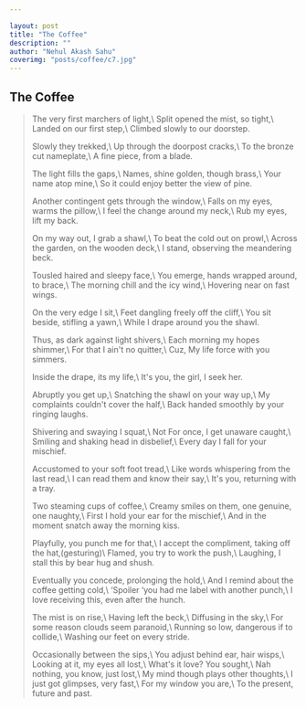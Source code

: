 ```yaml
---

layout: post
title: "The Coffee"
description: ""
author: "Nehul Akash Sahu"
coverimg: "posts/coffee/c7.jpg"
---
```


## The Coffee
> The very first marchers of light,\\
  Split opened the mist, so tight,\\
  Landed on our first step,\\
  Climbed slowly to our doorstep.
> 
> Slowly they trekked,\\
  Up through the doorpost cracks,\\
  To the bronze cut nameplate,\\
  A fine piece, from a blade.
> 
> The light fills the gaps,\\
  Names, shine golden, though brass,\\
  Your name atop mine,\\
  So it could enjoy better the view of pine.
>
> Another contingent gets through the window,\\
  Falls on my eyes, warms the pillow,\\
  I feel the change around my neck,\\
  Rub my eyes, lift my back.
> 
> On my way out, I grab a shawl,\\
  To beat the cold out on prowl,\\
  Across the garden, on the wooden deck,\\
  I stand, observing the meandering beck.
>
> Tousled haired and sleepy face,\\
  You emerge, hands wrapped around, to brace,\\
  The morning chill and the icy wind,\\
  Hovering near on fast wings.
>
> On the very edge I sit,\\
  Feet dangling freely off the cliff,\\
  You sit beside, stifling a yawn,\\
  While I drape around you the shawl.
>
> Thus, as dark against light shivers,\\
  Each morning my hopes shimmer,\\
  For that I ain't no quitter,\\
  Cuz, My life force with you simmers.
>
> Inside the drape, its my life,\\
  It's you, the girl, I seek her.
>
> Abruptly you get up,\\
  Snatching the shawl on your way up,\\
  My complaints couldn't cover the half,\\
  Back handed smoothly by your ringing laughs.
>  
> Shivering and swaying I squat,\\
  Not For once, I get unaware caught,\\
  Smiling and shaking head in disbelief,\\
  Every day I fall for your mischief.
>
> Accustomed to your soft foot tread,\\
  Like words whispering from the last read,\\
  I can read them and know their say,\\
  It's you, returning with a tray.
> 
> Two steaming cups of coffee,\\
  Creamy smiles on them, one genuine, one naughty,\\
  First I hold your ear for the mischief,\\
  And in the moment snatch away the morning kiss.
>
> Playfully, you punch me for that,\\
  I accept the compliment, taking off the hat,(gesturing)\\
  Flamed, you try to work the push,\\
  Laughing, I stall this by bear hug and shush.
>
> Eventually you concede, prolonging the hold,\\
  And I remind about the coffee getting cold,\\
  ‘Spoiler ‘you had me label with another punch,\\
  I love receiving this, even after the hunch.
>
> The mist is on rise,\\
  Having left the beck,\\
  Diffusing in the sky,\\
  For some reason clouds seem paranoid,\\
  Running so low, dangerous if to collide,\\
  Washing our feet on every stride.
> 
> Occasionally between the sips,\\
  You adjust behind ear, hair wisps,\\
  Looking at it, my eyes all lost,\\
  What's it love? You sought,\\
  Nah nothing, you know, just lost,\\
  My mind though plays other thoughts,\\
  I just got glimpses, very fast,\\
  For my window you are,\\
  To the present, future and past.


